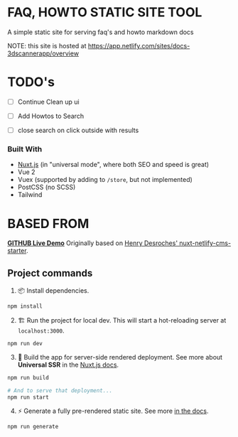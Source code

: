 # FAQ, HOWTO STATIC SITE TOOL

A simple static site for serving faq's and howto markdown docs

NOTE: this site is hosted at https://app.netlify.com/sites/docs-3dscannerapp/overview

# TODO's

- [ ] Continue Clean up ui
- [ ] Add Howtos to Search
- [ ] close search on click outside with results


### Built With
- [Nuxt.js](https://nuxtjs.org/) (in "universal mode", where both SEO and speed is great)
- Vue 2
- Vuex (supported by adding to `/store`, but not implemented)
- PostCSS (no SCSS)
- Tailwind



# BASED FROM 
**[GITHUB ](https://github.com/Knogobert/ntn-boilerplate)**
**[Live Demo](https://ntn-boilerplate.netlify.app/)**
Originally based on [Henry Desroches' nuxt-netlify-cms-starter](https://github.com/xdesro/nuxt-netlify-cms-starter).



## Project commands

1. 📦 Install dependencies.

```bash
npm install
```

2. 🏗 Run the project for local dev. This will start a hot-reloading server at `localhost:3000`.

```bash
npm run dev
```

3. 🌌 Build the app for server-side rendered deployment. See more about **Universal SSR** in the [Nuxt.js docs](https://nuxtjs.org/guide#server-rendered-universal-ssr-).

```bash
npm run build

# And to serve that deployment...
npm run start
```

4. ⚡️ Generate a fully pre-rendered static site. See more [in the docs](https://nuxtjs.org/guide#static-generated-pre-rendering-).

```bash
npm run generate
```

